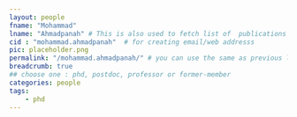 ```yaml
---
layout: people
fname: "Mohammad"
lname: "Ahmadpanah" # This is also used to fetch list of  publications
cid : "mohammad.ahmadpanah"  # for creating email/web addresss
pic: placeholder.png
permalink: "/mohammad.ahmadpanah/" # you can use the same as previous line here
breadcrumb: true
## choose one : phd, postdoc, professor or former-member
categories: people
tags:
    - phd
---
```

